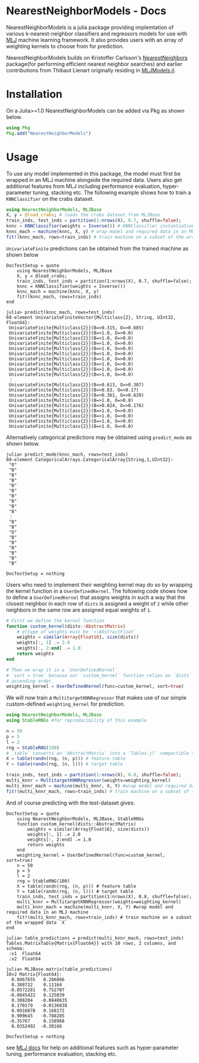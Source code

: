 # NearestNeighborModels - Docs

NearestNeighborModels is a julia package providing implemtation of various 
k-nearest-neighbor classifiers and regressors models for use with 
[MLJ](https://alan-turing-institute.github.io/MLJ.jl/dev/) machine learning 
framework. It also provides users with an array of weighting kernels to choose 
from for prediction.

NearestNeighborModels builds on Kristoffer Carlsson's 
[NearestNeighbors](https://github.com/KristofferC/NearestNeighbors.jl) package(for 
performing efficient nearest neighbor searches) and earlier contributions from Thibaut 
Lienart originally residing in 
[MLJModels.jl](https://github.com/alan-turing-institute/MLJModels.jl/blob/98618d7be53f72054de284fa1796c5292d9071bb/src/NearestNeighbors.jl#L1).


# Installation

On a Julia>=1.0 NearestNeighborModels can be added via Pkg
as shown below.

```julia
using Pkg
Pkg.add("NearestNeighborModels") 
```

# Usage

To use any model implemented in this package, the model must first be wrapped in an MLJ 
machine alongside the required data. Users also get additional features from MLJ including 
performance evaluation, hyper-parameter tuning, stacking etc.
The following example shows how to train a `KNNClassifier` on the crabs dataset.

```julia
using NearestNeighborModels, MLJBase
X, y = @load_crabs; # loads the crabs dataset from MLJBase
train_inds, test_inds = partition(1:nrows(X), 0.7, shuffle=false);
knnc = KNNClassifier(weights = Inverse()) # KNNClassifier instantiation
knnc_mach = machine(knnc, X, y) # wrap model and required data in an MLJ machine
fit!(knnc_mach, rows=train_inds) # train machine on a subset of the wrapped data `X`
```
`UnivariateFinite` predictions can be obtained from the trained machine as shown below
```@meta
DocTestSetup = quote
    using NearestNeighborModels, MLJBase
    X, y = @load_crabs;
    train_inds, test_inds = partition(1:nrows(X), 0.7, shuffle=false);
    knnc = KNNClassifier(weights = Inverse())
    knnc_mach = machine(knnc, X, y)
    fit!(knnc_mach, rows=train_inds)
end
```
```jldoctest ex1
julia> predict(knnc_mach, rows=test_inds)
60-element UnivariateFiniteVector{Multiclass{2}, String, UInt32, Float64}:
 UnivariateFinite{Multiclass{2}}(B=>0.315, O=>0.685)
 UnivariateFinite{Multiclass{2}}(B=>1.0, O=>0.0)
 UnivariateFinite{Multiclass{2}}(B=>1.0, O=>0.0)
 UnivariateFinite{Multiclass{2}}(B=>1.0, O=>0.0)
 UnivariateFinite{Multiclass{2}}(B=>1.0, O=>0.0)
 UnivariateFinite{Multiclass{2}}(B=>1.0, O=>0.0)
 UnivariateFinite{Multiclass{2}}(B=>1.0, O=>0.0)
 UnivariateFinite{Multiclass{2}}(B=>1.0, O=>0.0)
 UnivariateFinite{Multiclass{2}}(B=>1.0, O=>0.0)
 UnivariateFinite{Multiclass{2}}(B=>1.0, O=>0.0)
 ⋮
 UnivariateFinite{Multiclass{2}}(B=>0.613, O=>0.387)
 UnivariateFinite{Multiclass{2}}(B=>0.83, O=>0.17)
 UnivariateFinite{Multiclass{2}}(B=>0.361, O=>0.639)
 UnivariateFinite{Multiclass{2}}(B=>1.0, O=>0.0)
 UnivariateFinite{Multiclass{2}}(B=>0.824, O=>0.176)
 UnivariateFinite{Multiclass{2}}(B=>1.0, O=>0.0)
 UnivariateFinite{Multiclass{2}}(B=>1.0, O=>0.0)
 UnivariateFinite{Multiclass{2}}(B=>1.0, O=>0.0)
 UnivariateFinite{Multiclass{2}}(B=>1.0, O=>0.0)
```
Alternatively categorical predictions may be obtained using `predict_mode` as shown below.
```jldoctest ex1
julia> predict_mode(knnc_mach, rows=test_inds)
60-element CategoricalArrays.CategoricalArray{String,1,UInt32}:
 "O"
 "B"
 "B"
 "B"
 "B"
 "B"
 "B"
 "B"
 "B"
 "B"
 ⋮
 "B"
 "B"
 "O"
 "B"
 "B"
 "B"
 "B"
 "B"
 "B"

```
```@meta
DocTestSetup = nothing
```

Users who need to implement their weighting kernel may do so by wrapping the kernel function in a `UserDefinedKernel`. The following code shows how to define a `UserDefinedKernel` that assigns weights in such a way that the closest neighbor in each row of `dists` is assigned a weight of `2` while other neighbors in the same row are assigned equal weights of `1`.
```julia
# First we define the kernel function
function custom_kernel(dists::AbstractMatrix)
    # eltype of weights must be `<:AbstractFloat`
    weights = similar(Array{Float16}, size(dists))
    weights[:, 1] .= 2.0
    weights[:, 2:end] .= 1.0
    return weights
end

# Then we wrap it in a `UserDefinedKernel`
# `sort = true` because our `custom_kernel` function relies on `dists` being sorted in 
# ascending order.
weighting_kernel = UserDefinedKernel(func=custom_kernel, sort=true)
```
We will now train a `MultitargetKNNRegressor` that makes use of our simple custom-defined 
`weighting_kernel` for prediction.
```julia
using NearestNeighborModels, MLJBase
using StableRNGs #for reproducibility of this example

n = 50
p = 5
l = 2
rng = StableRNG(100)
# `table` converts an `AbstractMatrix` into a `Tables.jl` compactible table
X = table(randn(rng, (n, p))) # feature table
Y = table(randn(rng, (n, l))) # target table

train_inds, test_inds = partition(1:nrows(X), 0.8, shuffle=false);
multi_knnr = MultitargetKNNRegressor(weights=weighting_kernel)
multi_knnr_mach = machine(multi_knnr, X, Y) #wrap model and required data in an MLJ machine
fit!(multi_knnr_mach, rows=train_inds) # train machine on a subset of the wrapped data `X`
```
And of course predicting with the test-dataset gives:
```@meta
DocTestSetup = quote
    using NearestNeighborModels, MLJBase, StableRNGs
    function custom_kernel(dists::AbstractMatrix)
        weights = similar(Array{Float16}, size(dists))
        weights[:, 1] .= 2.0
        weights[:, 2:end] .= 1.0
        return weights
    end
    weighting_kernel = UserDefinedKernel(func=custom_kernel, sort=true)
    n = 50
    p = 5
    l = 2
    rng = StableRNG(100)
    X = table(randn(rng, (n, p))) # feature table
    Y = table(randn(rng, (n, l))) # target table
    train_inds, test_inds = partition(1:nrows(X), 0.8, shuffle=false);
    multi_knnr = MultitargetKNNRegressor(weights=weighting_kernel)
    multi_knnr_mach = machine(multi_knnr, X, Y) #wrap model and required data in an MLJ machine
    fit!(multi_knnr_mach, rows=train_inds) # train machine on a subset of the wrapped data `X`
end
```
```jldoctest
julia> table_predictions = predict(multi_knnr_mach, rows=test_inds)
Tables.MatrixTable{Matrix{Float64}} with 10 rows, 2 columns, and schema:
 :x1  Float64
 :x2  Float64

julia> MLJBase.matrix(table_predictions)
10×2 Matrix{Float64}:
  0.0867655   0.286866
  0.388722    0.11164
 -0.0572281   0.752707
 -0.0845422   0.125039
  0.308204   -0.0840635
  0.170179   -0.0136838
  0.0916878   0.168172
  0.909645   -0.788285
 -0.35767     0.158968
  0.0352492  -0.30166
```
```@meta
DocTestSetup = nothing
```
see [MLJ docs](https://alan-turing-institute.github.io/MLJ.jl/dev/) for help on additional 
features such as hyper-parameter tuning, performance evaluation, stacking etc.
